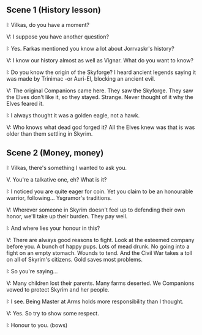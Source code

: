 ## Scene 1 (History lesson)

I: Vilkas, do you have a moment?

V: I suppose you have another question?

I: Yes. Farkas mentioned you know a lot about Jorrvaskr's history?

V: I know our history almost as well as Vignar. What do you want to know?

I: Do you know the origin of the Skyforge? I heard ancient legends saying it was made by Trinimac -or Auri-El, blocking an ancient evil.

V: The original Companions came here. They saw the Skyforge. They saw the Elves don't like it, so they stayed. Strange. Never thought of it why the Elves feared it.

I: I always thought it was a golden eagle, not a hawk.

V: Who knows what dead god forged it? All the Elves knew was that is was older than them settling in Skyrim.


## Scene 2 (Money, money)

I: Vilkas, there's something I wanted to ask you.

V. You're a talkative one, eh? What is it?

I: I noticed you are quite eager for coin. Yet you claim to be an honourable warrior, following... Ysgramor's traditions.

V: Wherever someone in Skyrim doesn't feel up to defending their own honor, we'll take up their burden. They pay well.

I: And where lies your honour in this?

V: There are always good reasons to fight. Look at the esteemed company before you. A bunch of happy pups. Lots of mead drunk. No going into a fight on an empty
   stomach. Wounds to tend. And the Civil War takes a toll on all of Skyrim's citizens. Gold saves most problems.
   
I: So you're saying...

V: Many children lost their parents. Many farms deserted. We Companions vowed to protect Skyrim and her people.
   
I: I see. Being Master at Arms holds more responsibility than I thought.

V: Yes. So try to show some respect.

I: Honour to you. (bows)
